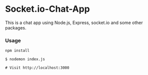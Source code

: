 # Socket.io-Chat-App


This is a chat app using Node.js, Express, socket.io and some other packages.

### Usage

```
npm install
```

```
$ nodemon index.js 

# Visit http://localhost:3000
```
